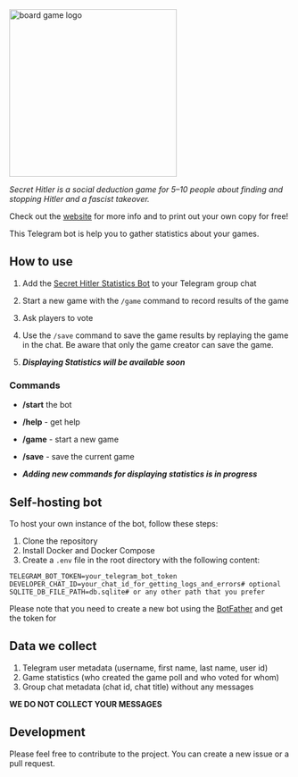 
<img alt="board game logo" src="https://upload.wikimedia.org/wikipedia/en/thumb/8/89/Secret_Hitler.svg/2560px-Secret_Hitler.svg.png" width="300"/>



_Secret Hitler is a social deduction game for 5–10 people about finding and stopping Hitler and a fascist takeover._

Check out the [website](https://secrethitler.com/) for more info and to print out your own copy for free!


This Telegram bot is help you to gather statistics about your games. 


## How to use
1. Add the [Secret Hitler Statistics Bot](https://t.me/sh_statistic_collector_bot) to your Telegram group chat
2. Start a new game with the `/game` command to record results of the game
3. Ask players to vote
4. Use the `/save` command to save the game results by replaying the game in the chat. Be aware that only the game creator can save the game.


5. **_Displaying Statistics will be available soon_**

### Commands
* **/start** the bot
* **/help** - get help
* **/game** - start a new game
* **/save** - save the current game


* **_Adding new commands for displaying statistics is in progress_**

## Self-hosting bot
To host your own instance of the bot, follow these steps:
1. Clone the repository
2. Install Docker and Docker Compose
3. Create a `.env` file in the root directory with the following content:

```dotenv
TELEGRAM_BOT_TOKEN=your_telegram_bot_token
DEVELOPER_CHAT_ID=your_chat_id_for_getting_logs_and_errors# optional
SQLITE_DB_FILE_PATH=db.sqlite# or any other path that you prefer
```

Please note that you need to create a new bot using the [BotFather](https://t.me/BotFather) and get the token for


## Data we collect
1. Telegram user metadata (username, first name, last name, user id)
2. Game statistics (who created the game poll and who voted for whom)
3. Group chat metadata (chat id, chat title) without any messages

**WE DO NOT COLLECT YOUR MESSAGES**

## Development
Please feel free to contribute to the project. You can create a new issue or a pull request.